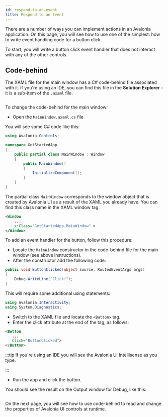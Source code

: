 ```yaml
---
id: respond-to-an-event
title: Respond to an Event
---
```


There are a number of ways you can implement actions in an Avalonia application. On this page, you will see how to use one of the simplest: how to write event handling code for a button click.

To start, you will write a button click event handler that does not interact with any of the other controls.

## Code-behind

The XAML file for the main window has a C# code-behind file associated with it. If you're using an IDE, you can find this file in the **Solution Explorer** - it is a sub-item of the `.axaml` file.

<div style={{textAlign: 'center'}}>
    <img src="/img/get-started/respond-to-an-event/image (59).png" alt="" />
</div>

To change the code-behind for the main window:

- Open the `MainWindow.axaml.cs` file

You will see some C# code like this:

```csharp
using Avalonia.Controls;

namespace GetStartedApp
{
    public partial class MainWindow : Window
    {
        public MainWindow()
        {
            InitializeComponent();
        }
    }
}
```


The partial class `MainWindow` corresponds to the window object that is created by Avalonia UI as a result of the XAML you already have. You can find this class name in the XAML window tag:

```xml
<Window 
    ...
    x:Class="GetStartedApp.MainWindow" >
</Window>
```

To add an event handler for the button, follow this procedure:

- Locate the  `MainWindow` constructor in the code-behind file for the main window (see above instructions).
- After the constructor add the following code:

```csharp
public void ButtonClicked(object source, RoutedEventArgs args)
{
    Debug.WriteLine("Click!");
}
```

This will require some additional using statements:

```cs
using Avalonia.Interactivity;
using System.Diagnostics;
```

- Switch to the XAML file and locate the `<Button>` tag.
- Enter the click attribute at the end of the tag, as follows:

```xml
<Button
   ...
   Click="ButtonClicked">
</Button>
```

:::tip
If you're using an IDE you will see the Avalonia UI Intellisense as you type.

<div style={{textAlign: 'center'}}>
    <img src="/img/get-started/respond-to-an-event/image (25) (2).png" alt="" />
</div>
:::

- Run the app and click the button.

You should see the result on the Output window for Debug, like this:

<div style={{textAlign: 'center'}}>
    <img src="/img/get-started/respond-to-an-event/image (54).png" alt="" />
</div>

On the next page, you will see how to use code-behind to read and change the properties of Avalonia UI controls at runtime.
